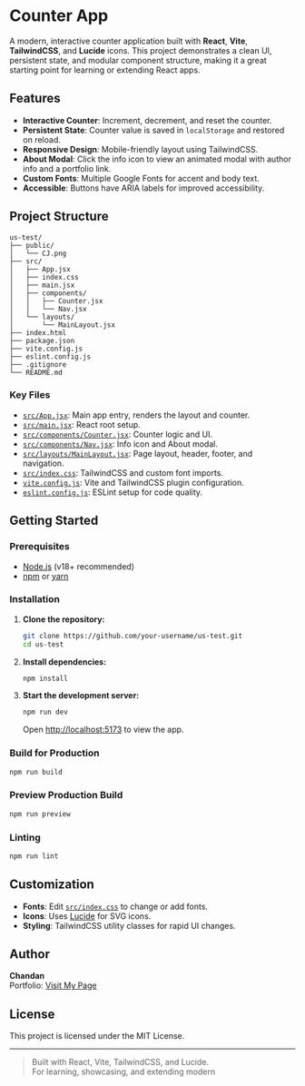 # Counter App

A modern, interactive counter application built with **React**, **Vite**, **TailwindCSS**, and **Lucide** icons. This project demonstrates a clean UI, persistent state, and modular component structure, making it a great starting point for learning or extending React apps.

## Features

- **Interactive Counter**: Increment, decrement, and reset the counter.
- **Persistent State**: Counter value is saved in `localStorage` and restored on reload.
- **Responsive Design**: Mobile-friendly layout using TailwindCSS.
- **About Modal**: Click the info icon to view an animated modal with author info and a portfolio link.
- **Custom Fonts**: Multiple Google Fonts for accent and body text.
- **Accessible**: Buttons have ARIA labels for improved accessibility.

## Project Structure

```
us-test/
├── public/
│   └── CJ.png
├── src/
│   ├── App.jsx
│   ├── index.css
│   ├── main.jsx
│   ├── components/
│   │   ├── Counter.jsx
│   │   └── Nav.jsx
│   └── layouts/
│       └── MainLayout.jsx
├── index.html
├── package.json
├── vite.config.js
├── eslint.config.js
├── .gitignore
└── README.md
```

### Key Files

- [`src/App.jsx`](src/App.jsx): Main app entry, renders the layout and counter.
- [`src/main.jsx`](src/main.jsx): React root setup.
- [`src/components/Counter.jsx`](src/components/Counter.jsx): Counter logic and UI.
- [`src/components/Nav.jsx`](src/components/Nav.jsx): Info icon and About modal.
- [`src/layouts/MainLayout.jsx`](src/layouts/MainLayout.jsx): Page layout, header, footer, and navigation.
- [`src/index.css`](src/index.css): TailwindCSS and custom font imports.
- [`vite.config.js`](vite.config.js): Vite and TailwindCSS plugin configuration.
- [`eslint.config.js`](eslint.config.js): ESLint setup for code quality.

## Getting Started

### Prerequisites

- [Node.js](https://nodejs.org/) (v18+ recommended)
- [npm](https://www.npmjs.com/) or [yarn](https://yarnpkg.com/)

### Installation

1. **Clone the repository:**
   ```sh
   git clone https://github.com/your-username/us-test.git
   cd us-test
   ```

2. **Install dependencies:**
   ```sh
   npm install
   ```

3. **Start the development server:**
   ```sh
   npm run dev
   ```
   Open [http://localhost:5173](http://localhost:5173) to view the app.

### Build for Production

```sh
npm run build
```

### Preview Production Build

```sh
npm run preview
```

### Linting

```sh
npm run lint
```

## Customization

- **Fonts**: Edit [`src/index.css`](src/index.css) to change or add fonts.
- **Icons**: Uses [Lucide](https://lucide.dev/) for SVG icons.
- **Styling**: TailwindCSS utility classes for rapid UI changes.

## Author

**Chandan**  
Portfolio: [Visit My Page](https://portfolio-vite-orcin.vercel.app/)

## License

This project is licensed under the MIT License.

---

> Built with React, Vite, TailwindCSS, and Lucide.  
> For learning, showcasing, and extending modern